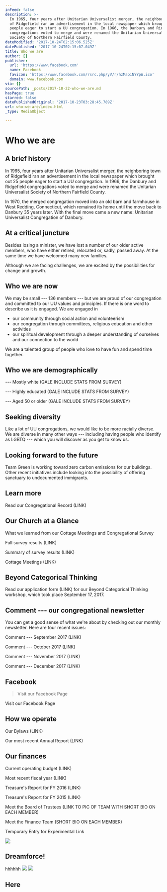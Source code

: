 ```yaml
---
inFeed: false
description: >-
  In 1965, four years after Unitarian Universalist merger, the neighboring town
  of Ridgefield ran an advertisement in the local newspaper which brought out 25
  people eager to start a UU congregation. In 1966, the Danbury and Ridgefield
  congregations voted to merge and were renamed the Unitarian Universalist
  Society of Northern Fairfield County.
dateModified: '2017-10-24T02:15:06.525Z'
datePublished: '2017-10-24T02:15:07.049Z'
title: Who we are
author: []
publisher:
  url: 'https://www.facebook.com'
  name: Facebook
  favicon: 'https://www.facebook.com/rsrc.php/yV/r/hzMapiNYYpW.ico'
  domain: www.facebook.com
via: {}
sourcePath: _posts/2017-10-22-who-we-are.md
hasPage: true
starred: false
datePublishedOriginal: '2017-10-23T03:28:45.789Z'
url: who-we-are/index.html
_type: MediaObject

---
```

# Who we are

## A brief history

In 1965, four years after Unitarian Universalist merger, the neighboring town of Ridgefield ran an advertisement in the local newspaper which brought out 25 people eager to start a UU congregation. In 1966, the Danbury and Ridgefield congregations voted to merge and were renamed the Unitarian Universalist Society of Northern Fairfield County.

In 1970, the merged congregation moved into an old barn and farmhouse in West Redding, Connecticut, which remained its home until the move back to Danbury 35 years later. With the final move came a new name: Unitarian Universalist Congregation of Danbury.

## At a critical juncture

Besides losing a minister, we have lost a number of our older active members, who have either retired, relocated or, sadly, passed away. At the same time we have welcomed many new families.

Although we are facing challenges, we are excited by the possibilities for change and growth.

## Who we are now

We may be small --- 136 members --- but we are proud of our congregation and committed to our UU values and principles. If there is one word to describe us it is engaged. We are engaged in

* our community through social action and volunteerism
* our congregation through committees, religious education and other activities
* our spiritual development through a deeper understanding of ourselves and our connection to the world

We are a talented group of people who love to have fun and spend time together.

## Who we are demographically

--- Mostly white (GALE INCLUDE STATS FROM SURVEY)

--- Highly educated (GALE INCLUDE STATS FROM SURVEY)

--- Aged 50 or older (GALE INCLUDE STATS FROM SURVEY)

## Seeking diversity

Like a lot of UU congregations, we would like to be more racially diverse. We are diverse in many other ways --- including having people who identify as LGBTQ --- which you will discover as you get to know us.

## Looking forward to the future

Team Green is working toward zero carbon emissions for our buildings. Other recent initiatives include looking into the possibility of offering sanctuary to undocumented immigrants.

## Learn more

Read our Congregational Record (LINK)

## Our Church at a Glance

What we learned from our Cottage Meetings and Congregational Survey

Full survey results (LINK)

Summary of survey results (LINK)

Cottage Meetings (LINK)

## Beyond Categorical Thinking

Read our application form (LINK) for our Beyond Categorical Thinking workshop, which took place September 17, 2017\.

## Comment --- our congregational newsletter

You can get a good sense of what we're about by checking out our monthly newsletter. Here are four recent issues:

Comment --- September 2017 (LINK)

Comment --- October 2017 (LINK)

Comment --- November 2017 (LINK)

Comment --- December 2017 (LINK)

## Facebook

> Visit our Facebook Page

Visit our Facebook Page

## How we operate

Our Bylaws (LINK)

Our most recent Annual Report (LINK)

## Our finances

Current operating budget (LINK)

Most recent fiscal year (LINK)

Treasure's Report for FY 2016 (LINK)

Treasure's Report for FY 2015 (LINK)

Meet the Board of Trustees (LINK TO PIC OF TEAM WITH SHORT BIO ON EACH MEMBER)

Meet the Finance Team (SHORT BIO ON EACH MEMBER)

Temporary Entry for Experimental Link

<article style=""><img src="https://s3-us-west-2.amazonaws.com/the-grid-img/p/c4cb7e683612d6201823dbcb221b6c11aade3a13" /><h1>Dreamforce!</h1></article>

hhhhhh
![](https://s3-us-west-2.amazonaws.com/the-grid-img/p/ad3b4307a1537b9016f042de7162310e9f7a8308)
![](https://the-grid-user-content.s3-us-west-2.amazonaws.com/2ea2cdd3-7528-433f-b7ec-4f758b3321ec.jpg)

## Here